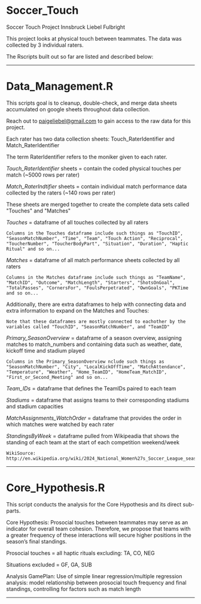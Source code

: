 # Soccer_Touch
Soccer Touch Project Innsbruck Liebel Fulbright

This project looks at physical touch between teammates. The data was collected by 3 individual raters.

The Rscripts built out so far are listed and described below:

-------------------------------------------------------------------------------------------------------------

# Data_Management.R

  This scripts goal is to cleanup, double-check, and merge data sheets accumulated on google sheets throughout data collection.
  
  Reach out to paigeliebel@gmail.com to gain access to the raw data for this project.
  
  Each rater has two data collection sheets: Touch_RaterIdentifier and Match_RaterIdentifier
  
  The term RaterIdentifier refers to the moniker given to each rater. 
  
  *Touch_RaterIdentifier* sheets = contain the coded physical touches per match (~5000 rows per rater)
  
  *Match_RaterIndtifier* sheets = contain individual match performance data collected by the raters (~140 rows per rater)
  
  These sheets are merged together to create the complete data sets called "Touches" and "Matches"

  *Touches* = dataframe of all touches collected by all raters
  
    Columns in the Touches dataframe include such things as "TouchID", "SeasonMatchNumber", "Time", "Team", "Touch Action", "Reciprocal", "ToucherNumber", "ToucherBodyPart", "Situation", "Duration", "Haptic Ritual" and so on...
    
  *Matches* = dataframe of all match performance sheets collected by all raters
  
    Columns in the Matches dataframe include such things as "TeamName", "MatchID", "Outcome", "MatchLength", "Starters", "ShotsOnGoal", "TotalPasses", "CornersFor", "FoulsPerpetrated", "OwnGoals", "PKTime and so on...

  Additionally, there are extra dataframes to help with connecting data and extra information to expand on the Matches and Touches:
  
    Note that these dataframes are mostly connected to eachother by the variables called "TouchID", "SeasonMatchNumber", and "TeamID"
  
  *Primary_SeasonOverview* = dataframe of a season overview, assigning matches to match_numbers and containing data such as weather, date, kickoff time and stadium played
  
    Columns in the Primary_SeasonOverview nclude such things as "SeasonMatchNumber", "City", "LocalKickOffTime", "MatchAttendance", "Temperature", "Weather", "Home_TeamID", "HomeTeam_MatchID", "First_or_Second_Meeting" and so on...
    
  *Team_IDs* = dataframe that defines the TeamIDs paired to each team
  
  *Stadiums* = dataframe that assigns teams to their corresponding stadiums and stadium capacities

  *MatchAssignments_WatchOrder* = dataframe that provides the order in which matches were watched by each rater

  *StandingsByWeek* = dataframe pulled from Wikipeadia that shows the standing of each team at the start of each competition weekend/week
  
    WikiSource: http://en.wikipedia.org/wiki/2024_National_Women%27s_Soccer_League_season


-------------------------------------------------------------------------------------------------------------

# Core_Hypothesis.R

  This script conducts the analysis for the Core Hypothesis and its direct sub-parts.

  Core Hypothesis: Prosocial touches between teammates may serve as an indicator for overall team cohesion. Therefore, we propose that teams with a greater frequency of these interactions will secure higher positions in the season’s final standings.
  
  Prosocial touches = all haptic rituals excluding: TA, CO, NEG
  
  Situations excluded = GF, GA, SUB

  Analysis GamePlan: Use of simple linear regression/multiple regression analysis: model relationship between prosocial touch frequency and final standings, controlling for factors such as match length

-------------------------------------------------------------------------------------------------------------
  
